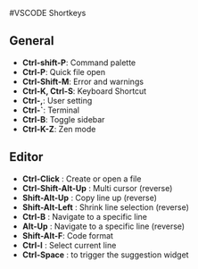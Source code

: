 #VSCODE Shortkeys

## General

* **Ctrl-shift-P**: Command palette
* **Ctrl-P**: Quick file open
* **Ctrl-Shift-M**: Error and warnings
* **Ctrl-K, Ctrl-S**: Keyboard Shortcut
* **Ctrl-,**: User setting
* **Ctrl-`**: Terminal
* **Ctrl-B**: Toggle sidebar
* **Ctrl-K-Z**: Zen mode

## Editor

* **Ctrl-Click** : Create or open a file
* **Ctrl-Shift-Alt-Up** : Multi cursor (reverse)
* **Shift-Alt-Up** : Copy line up (reverse)
* **Shift-Alt-Left** : Shrink line selection (reverse)
* **Ctrl-B** : Navigate to a specific line
* **Alt-Up** : Navigate to a specific line (reverse)
* **Shift-Alt-F**: Code format
* **Ctrl-I** : Select current line
* **Ctrl-Space** : to trigger the suggestion widget
